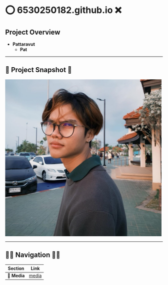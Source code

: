 #  ⭕️ **6530250182.github.io** ❌

## **Project Overview** 
- **Pattaravut**  
  - **Pat**  

---

## 📸 **Project Snapshot** 📸

<img src="https://github.com/Pattaravut/6530250182.github.io/blob/main/IMG_1.jpg" width="500" height="500" />



---

## 🫸🏽 **Navigation** 🫷🏾

| **Section**           | **Link**                       |
|-----------------------|--------------------------------|
| 🩻 **Media**          | [media](media.md)            |
